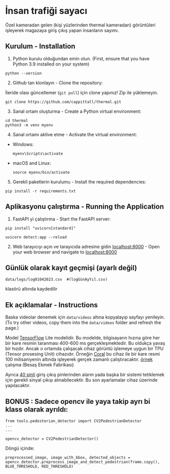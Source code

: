 # İnsan trafiği sayacı

Özel kameradan gelen (kişi yüzlerinden thermal kameradan) görüntüleri işleyerek magazaya giriş çıkış yapan insanların sayımı.

## Kurulum  - Installation

1. Python  kurulu olduğundan emin olun.  (First, ensure that you have Python 3.9 installed on your system)

```
python --version
```

2. Github tan klonlayın - Clone the repository:

İleride olası güncellemer (`git pull`) için clone yapınız! Zip ile yüklemeyin. 
```
git clone https://github.com/cappittall/thermal.git
```




3. Sanal ortam oluşturma - Create a Python virtual environment:

```
cd thermal
python3 -m venv myenv
```


4. Sanal ortamı aktive etme - Activate the virtual environment:

- Windows:

  ```
  myenv\Scripts\activate
  ```

- macOS and Linux:

  ```
  source myenv/bin/activate
  ```

5. Gerekli paketlerin kurulumu - Install the required dependencies:

```
pip install -r requirements.txt
```



## Aplikasyonu çalıştırma - Running the Application

1. FastAPI yi çalıştırma - Start the FastAPI server:

```
pip install "uvicorn[standard]"

uvicorn detect:app --reload
```

2. Web tarayıcıyı açın ve tarayıcıda adresine gidin [localhost:8000](http://localhost:8000) -  Open your web browser and navigate to [localhost:8000](http://localhost:8000) 

## Günlük olarak kayıt geçmişi (ayarlı değil)
```
data/logs/log01042023.csv  #(logGünAyYıl.csv)
```
klasörü altında kaydedilir

## Ek açıklamalar - Instructions

Baska videolar denemek için `data/videos` altına kopyalayıp sayfayı yenileyin.
(To try other videos, copy them into the `data/videos` folder and refresh the page.)

Model [TensorFlow](https://www.tensorflow.org/lite) Lite modelidir. Bu modelde, bilgisayarın hızına göre her bir kare resmin taranması 400-600 ms gerçekleşmektedir. Bu oldukça yavaş bir hızdır. Ancak o ortamda çalışacak cihaz görüntü işlemeye uygun bir TPU (Tensor prosesing Unit) cihazıdır.
Örneğin [Coral](https://coral.ai/products/#prototyping-products) bu cihaz ile bir kare resmi
100 milisaniyenin altında işleyerek gerçek zamanlı çalıştıracaktır. [örnek](https://www.youtube.com/watch?v=uXgXhxCrrxg) çalışma (Besaş Ekmek Fabrikası)

Ayrıca [40 pinli](https://coral.ai/docs/dev-board/datasheet/) giriş çıkış pinlerinden alarm yada başka bir sistemi tetiklemek için gerekli sinyal çıkışı alınabilecektir. Bu son ayarlamalar cihaz üzerinde yapılacaktır. 


## BONUS : Sadece opencv ile yaya takip ayrı bi klass olarak ayrıldı:

```
from tools.pedesterian_detector import CV2PedestrianDetector
...
...

opencv_detector = CV2PedestrianDetector()
```

Döngü içinde:

```
preprocessed_image, image_with_bbox, detected_objects = opencv_detector.preprocess_image_and_detect_pedestrian(frame.copy(), BLUE_THRESHOLD, RED_THRESHOLD)
```
